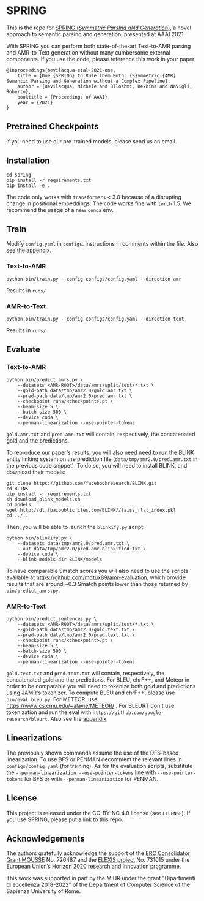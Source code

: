 # SPRING
This is the repo for [SPRING (*Symmetric ParsIng aNd Generation*)](docs/preprint.pdf), a novel approach to semantic parsing and generation, presented at AAAI 2021.

With SPRING you can perform both state-of-the-art Text-to-AMR parsing and AMR-to-Text generation without many cumbersome external components.
If you use the code, please reference this work in your paper:

```
@inproceedings{bevilacqua-etal-2021-one,
    title = {One {SPRING} to Rule Them Both: {S}ymmetric {AMR} Semantic Parsing and Generation without a Complex Pipeline},
    author = {Bevilacqua, Michele and Blloshmi, Rexhina and Navigli, Roberto},
    booktitle = {Proceedings of AAAI},
    year = {2021}
}
```

## Pretrained Checkpoints
If you need to use our pre-trained models, please send us an email.

## Installation
```shell script
cd spring
pip install -r requirements.txt
pip install -e .
```

The code only works with `transformers` < 3.0 because of a disrupting change in positional embeddings.
The code works fine with `torch` 1.5. We recommend the usage of a new `conda` env.

## Train
Modify `config.yaml` in `configs`. Instructions in comments within the file. Also see the [appendix](docs/appendix.pdf).

### Text-to-AMR
```shell script
python bin/train.py --config configs/config.yaml --direction amr
```
Results in `runs/`

### AMR-to-Text
```shell script
python bin/train.py --config configs/config.yaml --direction text
```
Results in `runs/`

## Evaluate
### Text-to-AMR
```shell script
python bin/predict_amrs.py \
    --datasets <AMR-ROOT>/data/amrs/split/test/*.txt \
    --gold-path data/tmp/amr2.0/gold.amr.txt \
    --pred-path data/tmp/amr2.0/pred.amr.txt \
    --checkpoint runs/<checkpoint>.pt \
    --beam-size 5 \
    --batch-size 500 \
    --device cuda \
    --penman-linearization --use-pointer-tokens
```
`gold.amr.txt` and `pred.amr.txt` will contain, respectively, the concatenated gold and the predictions.

To reproduce our paper's results, you will also need need to run the [BLINK](https://github.com/facebookresearch/BLINK) 
entity linking system on the prediction file (`data/tmp/amr2.0/pred.amr.txt` in the previous code snippet). 
To do so, you will need to install BLINK, and download their models:
```shell script
git clone https://github.com/facebookresearch/BLINK.git
cd BLINK
pip install -r requirements.txt
sh download_blink_models.sh
cd models
wget http://dl.fbaipublicfiles.com/BLINK//faiss_flat_index.pkl
cd ../..
```
Then, you will be able to launch the `blinkify.py` script:
```shell
python bin/blinkify.py \
    --datasets data/tmp/amr2.0/pred.amr.txt \
    --out data/tmp/amr2.0/pred.amr.blinkified.txt \
    --device cuda \
    --blink-models-dir BLINK/models
```
To have comparable Smatch scores you will also need to use the scripts available at https://github.com/mdtux89/amr-evaluation, which provide
results that are around ~0.3 Smatch points lower than those returned by `bin/predict_amrs.py`.

### AMR-to-Text
```shell script
python bin/predict_sentences.py \
    --datasets <AMR-ROOT>/data/amrs/split/test/*.txt \
    --gold-path data/tmp/amr2.0/gold.text.txt \
    --pred-path data/tmp/amr2.0/pred.text.txt \
    --checkpoint runs/<checkpoint>.pt \
    --beam-size 5 \
    --batch-size 500 \
    --device cuda \
    --penman-linearization --use-pointer-tokens
```
`gold.text.txt` and `pred.text.txt` will contain, respectively, the concatenated gold and the predictions.
For BLEU, chrF++, and Meteor in order to be comparable you will need to tokenize both gold and predictions using JAMR's tokenizer.
To compute BLEU and chrF++, please use `bin/eval_bleu.py`. For METEOR, use https://www.cs.cmu.edu/~alavie/METEOR/ .
For BLEURT don't use tokenization and run the eval with `https://github.com/google-research/bleurt`. Also see the [appendix](docs/appendix.pdf).

## Linearizations
The previously shown commands assume the use of the DFS-based linearization. To use BFS or PENMAN decomment the relevant lines in `configs/config.yaml` (for training). As for the evaluation scripts, substitute the `--penman-linearization --use-pointer-tokens` line with `--use-pointer-tokens` for BFS or with `--penman-linearization` for PENMAN.

## License
This project is released under the CC-BY-NC 4.0 license (see `LICENSE`). If you use SPRING, please put a link to this repo.

## Acknowledgements
The authors gratefully acknowledge the support of the [ERC Consolidator Grant MOUSSE](http://mousse-project.org) No. 726487 and the [ELEXIS project](https://elex.is/) No. 731015 under the European Union’s Horizon 2020 research and innovation programme.

This work was supported in part by the MIUR under the grant "Dipartimenti di eccellenza 2018-2022" of the Department of Computer Science of the Sapienza University of Rome.
